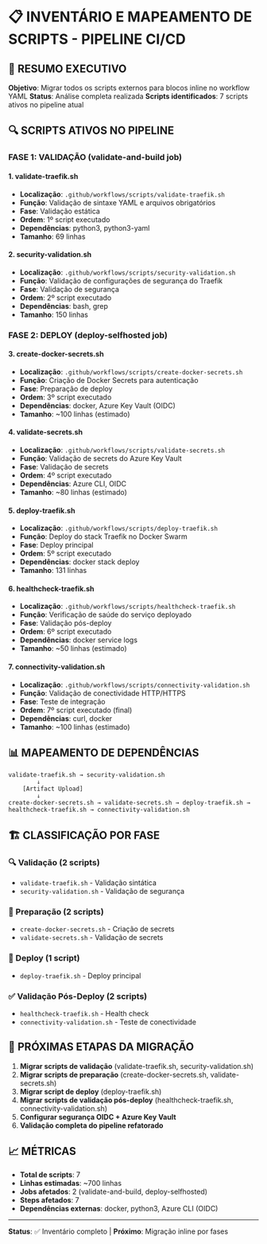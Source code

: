 # 📋 INVENTÁRIO E MAPEAMENTO DE SCRIPTS - PIPELINE CI/CD

## 🎯 **RESUMO EXECUTIVO**

**Objetivo**: Migrar todos os scripts externos para blocos inline no workflow YAML
**Status**: Análise completa realizada
**Scripts identificados**: 7 scripts ativos no pipeline atual

## 🔍 **SCRIPTS ATIVOS NO PIPELINE**

### **FASE 1: VALIDAÇÃO (validate-and-build job)**

#### **1. validate-traefik.sh**
- **Localização**: `.github/workflows/scripts/validate-traefik.sh`
- **Função**: Validação de sintaxe YAML e arquivos obrigatórios
- **Fase**: Validação estática
- **Ordem**: 1º script executado
- **Dependências**: python3, python3-yaml
- **Tamanho**: 69 linhas

#### **2. security-validation.sh**
- **Localização**: `.github/workflows/scripts/security-validation.sh`
- **Função**: Validação de configurações de segurança do Traefik
- **Fase**: Validação de segurança
- **Ordem**: 2º script executado
- **Dependências**: bash, grep
- **Tamanho**: 150 linhas

### **FASE 2: DEPLOY (deploy-selfhosted job)**

#### **3. create-docker-secrets.sh**
- **Localização**: `.github/workflows/scripts/create-docker-secrets.sh`
- **Função**: Criação de Docker Secrets para autenticação
- **Fase**: Preparação de deploy
- **Ordem**: 3º script executado
- **Dependências**: docker, Azure Key Vault (OIDC)
- **Tamanho**: ~100 linhas (estimado)

#### **4. validate-secrets.sh**
- **Localização**: `.github/workflows/scripts/validate-secrets.sh`
- **Função**: Validação de secrets do Azure Key Vault
- **Fase**: Validação de secrets
- **Ordem**: 4º script executado
- **Dependências**: Azure CLI, OIDC
- **Tamanho**: ~80 linhas (estimado)

#### **5. deploy-traefik.sh**
- **Localização**: `.github/workflows/scripts/deploy-traefik.sh`
- **Função**: Deploy do stack Traefik no Docker Swarm
- **Fase**: Deploy principal
- **Ordem**: 5º script executado
- **Dependências**: docker stack deploy
- **Tamanho**: 131 linhas

#### **6. healthcheck-traefik.sh**
- **Localização**: `.github/workflows/scripts/healthcheck-traefik.sh`
- **Função**: Verificação de saúde do serviço deployado
- **Fase**: Validação pós-deploy
- **Ordem**: 6º script executado
- **Dependências**: docker service logs
- **Tamanho**: ~50 linhas (estimado)

#### **7. connectivity-validation.sh**
- **Localização**: `.github/workflows/scripts/connectivity-validation.sh`
- **Função**: Validação de conectividade HTTP/HTTPS
- **Fase**: Teste de integração
- **Ordem**: 7º script executado (final)
- **Dependências**: curl, docker
- **Tamanho**: ~100 linhas (estimado)

## 📊 **MAPEAMENTO DE DEPENDÊNCIAS**

```
validate-traefik.sh → security-validation.sh
        ↓
    [Artifact Upload]
        ↓
create-docker-secrets.sh → validate-secrets.sh → deploy-traefik.sh → healthcheck-traefik.sh → connectivity-validation.sh
```

## 🏗️ **CLASSIFICAÇÃO POR FASE**

### **🔍 Validação (2 scripts)**
- `validate-traefik.sh` - Validação sintática
- `security-validation.sh` - Validação de segurança

### **🔐 Preparação (2 scripts)**
- `create-docker-secrets.sh` - Criação de secrets
- `validate-secrets.sh` - Validação de secrets

### **🚀 Deploy (1 script)**
- `deploy-traefik.sh` - Deploy principal

### **✅ Validação Pós-Deploy (2 scripts)**
- `healthcheck-traefik.sh` - Health check
- `connectivity-validation.sh` - Teste de conectividade

## 🎯 **PRÓXIMAS ETAPAS DA MIGRAÇÃO**

1. **Migrar scripts de validação** (validate-traefik.sh, security-validation.sh)
2. **Migrar scripts de preparação** (create-docker-secrets.sh, validate-secrets.sh)
3. **Migrar script de deploy** (deploy-traefik.sh)
4. **Migrar scripts de validação pós-deploy** (healthcheck-traefik.sh, connectivity-validation.sh)
5. **Configurar segurança OIDC + Azure Key Vault**
6. **Validação completa do pipeline refatorado**

## 📈 **MÉTRICAS**

- **Total de scripts**: 7
- **Linhas estimadas**: ~700 linhas
- **Jobs afetados**: 2 (validate-and-build, deploy-selfhosted)
- **Steps afetados**: 7
- **Dependências externas**: docker, python3, Azure CLI (OIDC)

---
**Status**: ✅ Inventário completo | **Próximo**: Migração inline por fases